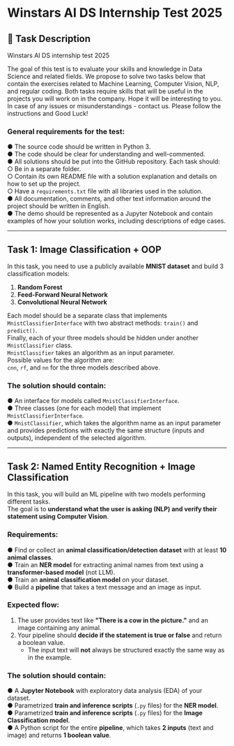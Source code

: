 # Winstars AI DS Internship Test 2025

## 📌 Task Description


Winstars AI DS internship test 2025

The goal of this test is to evaluate your skills and knowledge in Data Science and related fields. 
We propose to solve two tasks below that contain the exercises related to Machine Learning, 
Computer Vision, NLP, and regular coding. Both tasks require skills that will be useful in the 
projects you will work on in the company. Hope it will be interesting to you. In case of any issues 
or misunderstandings - contact us. Please follow the instructions and Good Luck! 

### General requirements for the test:

● The source code should be written in Python 3.  
● The code should be clear for understanding and well-commented.  
● All solutions should be put into the GitHub repository. Each task should:  
  ○ Be in a separate folder.  
  ○ Contain its own README file with a solution explanation and details on how to set up the project.  
  ○ Have a `requirements.txt` file with all libraries used in the solution.  
● All documentation, comments, and other text information around the project should be written in English.  
● The demo should be represented as a Jupyter Notebook and contain examples of how your solution works, including descriptions of edge cases.  

---

## Task 1: Image Classification + OOP

In this task, you need to use a publicly available **MNIST dataset** and build 3 classification models:

1) **Random Forest**
2) **Feed-Forward Neural Network**
3) **Convolutional Neural Network**

Each model should be a separate class that implements `MnistClassifierInterface` with two abstract methods: `train()` and `predict()`.  
Finally, each of your three models should be hidden under another `MnistClassifier` class.  
`MnistClassifier` takes an algorithm as an input parameter.  
Possible values for the algorithm are:  
`cnn`, `rf`, and `nn` for the three models described above.

### The solution should contain:

● An interface for models called `MnistClassifierInterface`.  
● Three classes (one for each model) that implement `MnistClassifierInterface`.  
● `MnistClassifier`, which takes the algorithm name as an input parameter and provides predictions with exactly the same structure (inputs and outputs), independent of the selected algorithm.  

---

## Task 2: Named Entity Recognition + Image Classification

In this task, you will build an ML pipeline with two models performing different tasks.  
The goal is to **understand what the user is asking (NLP) and verify their statement using Computer Vision**.

### Requirements:

● Find or collect an **animal classification/detection dataset** with at least **10 animal classes**.  
● Train an **NER model** for extracting animal names from text using a **transformer-based model** (not LLM).  
● Train an **animal classification model** on your dataset.  
● Build a **pipeline** that takes a text message and an image as input.  

### Expected flow:

1. The user provides text like **"There is a cow in the picture."** and an image containing any animal.  
2. Your pipeline should **decide if the statement is true or false** and return a boolean value.  
   - The input text will **not** always be structured exactly the same way as in the example.  

### The solution should contain:

● A **Jupyter Notebook** with exploratory data analysis (EDA) of your dataset.  
● Parametrized **train and inference scripts** (`.py` files) for the **NER model**.  
● Parametrized **train and inference scripts** (`.py` files) for the **Image Classification model**.  
● A Python script for the entire **pipeline**, which takes **2 inputs** (text and image) and returns **1 boolean value**.  

